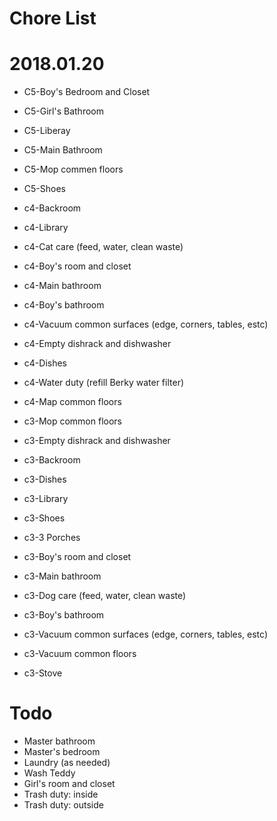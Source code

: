 # Chore List
# 2018.01.20
   * C5-Boy's Bedroom and Closet
   * C5-Girl's Bathroom
   * C5-Liberay
   * C5-Main Bathroom
   * C5-Mop commen floors
   * C5-Shoes
   
   * c4-Backroom
   * c4-Library
   * c4-Cat care (feed, water, clean waste)
   * c4-Boy's room and closet
   * c4-Main bathroom
   * c4-Boy's bathroom
   * c4-Vacuum common surfaces (edge, corners, tables, estc)
   * c4-Empty dishrack and dishwasher
   * c4-Dishes
   * c4-Water duty (refill Berky water filter)
   * c4-Map common floors
 
   * c3-Mop common floors
   * c3-Empty dishrack and dishwasher
   * c3-Backroom
   * c3-Dishes
   * c3-Library
   * c3-Shoes
   * c3-3 Porches
   * c3-Boy's room and closet
   * c3-Main bathroom
   * c3-Dog care (feed, water, clean waste)
   * c3-Boy's bathroom
   * c3-Vacuum common surfaces (edge, corners, tables, estc)
   * c3-Vacuum common floors
   * c3-Stove
# Todo
   * Master bathroom
   * Master's bedroom
   * Laundry (as needed)
   * Wash Teddy
   * Girl's room and closet
   * Trash duty: inside
   * Trash duty: outside

